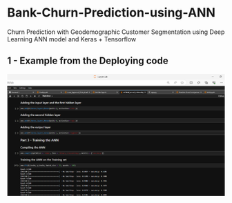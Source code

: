 # Bank-Churn-Prediction-using-ANN
Churn Prediction with Geodemographic Customer Segmentation using Deep Learning ANN model and Keras + Tensorflow

## 1 - Example from the Deploying code 

![ANN_Example](ANN_Ex.png)
